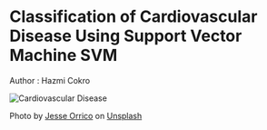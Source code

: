 # Classification of Cardiovascular Disease Using Support Vector Machine SVM

Author : Hazmi Cokro

![Cardiovascular Disease](https://images.unsplash.com/photo-1460672985063-6764ac8b9c74?ixid=MXwxMjA3fDB8MHxwaG90by1wYWdlfHx8fGVufDB8fHw%3D&ixlib=rb-1.2.1&auto=format&fit=crop&w=755&q=80)

Photo by [Jesse Orrico](https://unsplash.com/photos/Us3AQvyOP-o) on [Unsplash](https://unsplash.com/)
